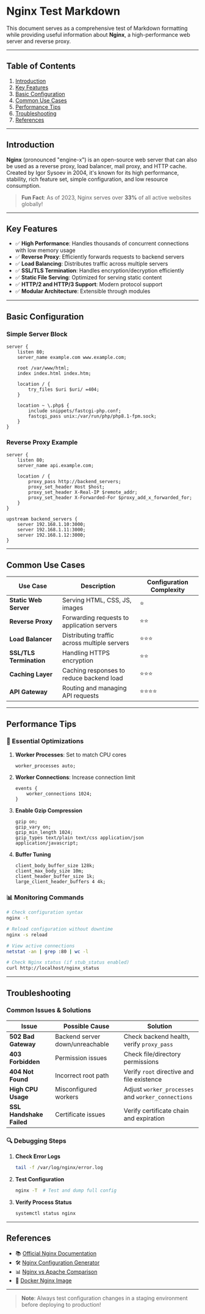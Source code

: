 # Nginx Test Markdown

This document serves as a comprehensive test of Markdown formatting while providing useful information about **Nginx**, a high-performance web server and reverse proxy.

---

## Table of Contents
1. [Introduction](#introduction)
2. [Key Features](#key-features)
3. [Basic Configuration](#basic-configuration)
4. [Common Use Cases](#common-use-cases)
5. [Performance Tips](#performance-tips)
6. [Troubleshooting](#troubleshooting)
7. [References](#references)

---

## Introduction

**Nginx** (pronounced "engine-x") is an open-source web server that can also be used as a reverse proxy, load balancer, mail proxy, and HTTP cache. Created by Igor Sysoev in 2004, it's known for its high performance, stability, rich feature set, simple configuration, and low resource consumption.

> **Fun Fact**: As of 2023, Nginx serves over **33%** of all active websites globally!

---

## Key Features

- ✅ **High Performance**: Handles thousands of concurrent connections with low memory usage
- ✅ **Reverse Proxy**: Efficiently forwards requests to backend servers
- ✅ **Load Balancing**: Distributes traffic across multiple servers
- ✅ **SSL/TLS Termination**: Handles encryption/decryption efficiently
- ✅ **Static File Serving**: Optimized for serving static content
- ✅ **HTTP/2 and HTTP/3 Support**: Modern protocol support
- ✅ **Modular Architecture**: Extensible through modules

---

## Basic Configuration

### Simple Server Block

```nginx
server {
    listen 80;
    server_name example.com www.example.com;
    
    root /var/www/html;
    index index.html index.htm;
    
    location / {
        try_files $uri $uri/ =404;
    }
    
    location ~ \.php$ {
        include snippets/fastcgi-php.conf;
        fastcgi_pass unix:/var/run/php/php8.1-fpm.sock;
    }
}
```

### Reverse Proxy Example

```nginx
server {
    listen 80;
    server_name api.example.com;
    
    location / {
        proxy_pass http://backend_servers;
        proxy_set_header Host $host;
        proxy_set_header X-Real-IP $remote_addr;
        proxy_set_header X-Forwarded-For $proxy_add_x_forwarded_for;
    }
}

upstream backend_servers {
    server 192.168.1.10:3000;
    server 192.168.1.11:3000;
    server 192.168.1.12:3000;
}
```

---

## Common Use Cases

| Use Case | Description | Configuration Complexity |
|----------|-------------|--------------------------|
| **Static Web Server** | Serving HTML, CSS, JS, images | ⭐ |
| **Reverse Proxy** | Forwarding requests to application servers | ⭐⭐ |
| **Load Balancer** | Distributing traffic across multiple servers | ⭐⭐⭐ |
| **SSL/TLS Termination** | Handling HTTPS encryption | ⭐⭐ |
| **Caching Layer** | Caching responses to reduce backend load | ⭐⭐⭐ |
| **API Gateway** | Routing and managing API requests | ⭐⭐⭐⭐ |

---

## Performance Tips

### 🔧 Essential Optimizations

1. **Worker Processes**: Set to match CPU cores
   ```nginx
   worker_processes auto;
   ```

2. **Worker Connections**: Increase connection limit
   ```nginx
   events {
       worker_connections 1024;
   }
   ```

3. **Enable Gzip Compression**
   ```nginx
   gzip on;
   gzip_vary on;
   gzip_min_length 1024;
   gzip_types text/plain text/css application/json application/javascript;
   ```

4. **Buffer Tuning**
   ```nginx
   client_body_buffer_size 128k;
   client_max_body_size 10m;
   client_header_buffer_size 1k;
   large_client_header_buffers 4 4k;
   ```

### 📊 Monitoring Commands

```bash
# Check configuration syntax
nginx -t

# Reload configuration without downtime
nginx -s reload

# View active connections
netstat -an | grep :80 | wc -l

# Check Nginx status (if stub_status enabled)
curl http://localhost/nginx_status
```

---

## Troubleshooting

### Common Issues & Solutions

| Issue | Possible Cause | Solution |
|-------|----------------|----------|
| **502 Bad Gateway** | Backend server down/unreachable | Check backend health, verify `proxy_pass` |
| **403 Forbidden** | Permission issues | Check file/directory permissions |
| **404 Not Found** | Incorrect root path | Verify `root` directive and file existence |
| **High CPU Usage** | Misconfigured workers | Adjust `worker_processes` and `worker_connections` |
| **SSL Handshake Failed** | Certificate issues | Verify certificate chain and expiration |

### 🔍 Debugging Steps

1. **Check Error Logs**
   ```bash
   tail -f /var/log/nginx/error.log
   ```

2. **Test Configuration**
   ```bash
   nginx -T  # Test and dump full config
   ```

3. **Verify Process Status**
   ```bash
   systemctl status nginx
   ```

---

## References

- 📚 [Official Nginx Documentation](https://nginx.org/en/docs/)
- 🛠️ [Nginx Configuration Generator](https://www.digitalocean.com/community/tools/nginx)
- 📊 [Nginx vs Apache Comparison](https://www.nginx.com/nginx-vs-apache/)
- 🐳 [Docker Nginx Image](https://hub.docker.com/_/nginx)

---

> **Note**: Always test configuration changes in a staging environment before deploying to production!

